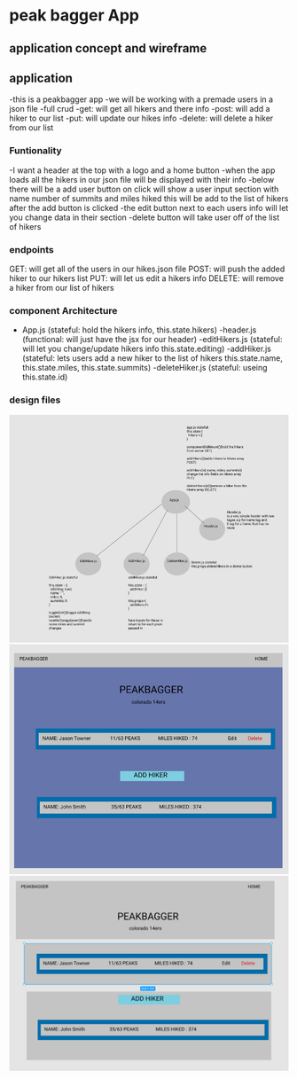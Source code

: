 # peak bagger App

## application concept and wireframe
## application
-this is a peakbagger app 
-we will be working with a premade users in a json file
-full crud
  -get: will get all hikers and there info
  -post: will add a hiker to our list
  -put: will update our hikes info
  -delete: will delete a hiker from our list

  ### Funtionality 
  -I want a header at the top with a logo and a home button 
  -when the app loads all the hikers in our json file will be displayed with their info
  -below there will be a add user button on click will show a user input section with name number of summits and miles hiked
    this will be add to the list of hikers after the add button is clicked
  -the edit button next to each users info will let you change data in their section
  -delete button will take user off of the list of hikers

  ### endpoints
  GET: will get all of the users in our hikes.json file
  POST: will push the added hiker to our hikers list 
  PUT: will let us edit a hikers info
  DELETE: will remove a hiker from our list of hikers

  ### component Architecture
  - App.js (stateful: hold the hikers info, this.state.hikers)
   -header.js (functional: will just have the jsx for our header)
    <!-- -hikers.js (functional: will be in charge of displaying hikers list) -->
    -editHikers.js (stateful: will let you change/update hikers info   this.state.editing)
    -addHiker.js (stateful: lets users add a new hiker to the list of hikers this.state.name, this.state.miles, this.state.summits)
    -deleteHiker.js (stateful: useing this.state.id)

### design files
<img src="./design-imgs/wireframe-peakBagger.png">
<img src="./design-imgs/layout-peakbagger.png">
<img src="./design-imgs/components.png">
